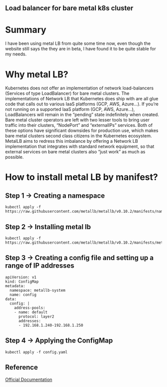 ## Load balancer for bare metal k8s cluster

# Summary
I have been using metal LB from quite some time now, even though the website still says the they are in beta, I have found it to be quite stable for my needs.

# Why metal LB?
Kubernetes does not offer an implementation of network load-balancers (Services of type LoadBalancer) for bare metal clusters. The implementations of Network LB that Kubernetes does ship with are all glue code that calls out to various IaaS platforms (GCP, AWS, Azure…). If you’re not running on a supported IaaS platform (GCP, AWS, Azure…), LoadBalancers will remain in the “pending” state indefinitely when created.
Bare metal cluster operators are left with two lesser tools to bring user traffic into their clusters, “NodePort” and “externalIPs” services. Both of these options have significant downsides for production use, which makes bare metal clusters second class citizens in the Kubernetes ecosystem.
MetalLB aims to redress this imbalance by offering a Network LB implementation that integrates with standard network equipment, so that external services on bare metal clusters also “just work” as much as possible.

# How to install metal LB by manifest?
## Step 1 -> Creating a namespace

```
kubectl apply -f https://raw.githubusercontent.com/metallb/metallb/v0.10.2/manifests/namespace.yaml
``` 
## Step 2 -> Installing metal lb
```
kubectl apply -f https://raw.githubusercontent.com/metallb/metallb/v0.10.2/manifests/metallb.yaml
```
## Step 3 -> Creating a config file and setting up a range of IP addresses
```
apiVersion: v1
kind: ConfigMap
metadata:
  namespace: metallb-system
  name: config
data:
  config: |
    address-pools:
    - name: default
      protocol: layer2
      addresses:
      - 192.168.1.240-192.168.1.250
```
## Step 4 -> Applying the ConfigMap
```
kubectl apply -f config.yaml
```

## Reference
[Official Documentation](https://metallb.universe.tf/)